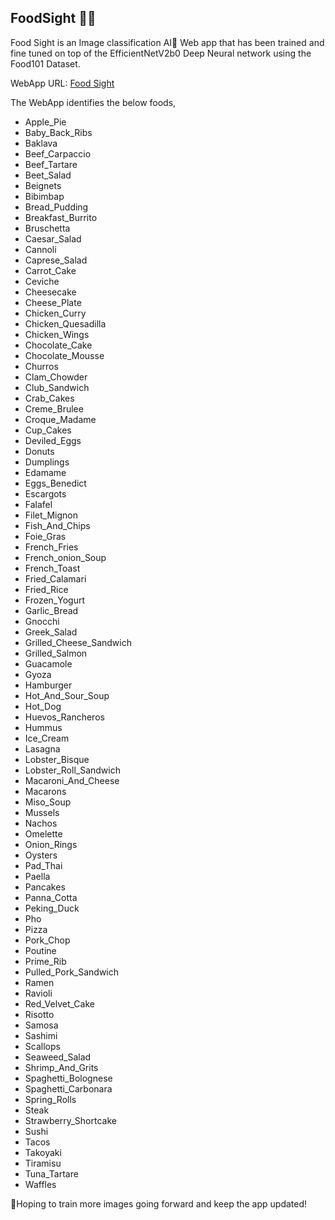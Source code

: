 ## FoodSight 🍕👀

Food Sight is an Image classification AI🤖 Web app that has been trained and fine tuned on top of the EfficientNetV2b0 Deep Neural network using the Food101 Dataset.

WebApp URL: [Food Sight](https://hemachandrand-foodsight-app-f9qo2i.streamlitapp.com/)

The WebApp identifies the below foods,

- Apple_Pie
- Baby_Back_Ribs
- Baklava
- Beef_Carpaccio
- Beef_Tartare
- Beet_Salad
- Beignets
- Bibimbap
- Bread_Pudding
- Breakfast_Burrito
- Bruschetta
- Caesar_Salad
- Cannoli
- Caprese_Salad
- Carrot_Cake
- Ceviche
- Cheesecake
- Cheese_Plate
- Chicken_Curry
- Chicken_Quesadilla
- Chicken_Wings
- Chocolate_Cake
- Chocolate_Mousse
- Churros
- Clam_Chowder
- Club_Sandwich
- Crab_Cakes
- Creme_Brulee
- Croque_Madame
- Cup_Cakes
- Deviled_Eggs
- Donuts
- Dumplings
- Edamame
- Eggs_Benedict
- Escargots
- Falafel
- Filet_Mignon
- Fish_And_Chips
- Foie_Gras
- French_Fries
- French_onion_Soup
- French_Toast
- Fried_Calamari
- Fried_Rice
- Frozen_Yogurt
- Garlic_Bread
- Gnocchi
- Greek_Salad
- Grilled_Cheese_Sandwich
- Grilled_Salmon
- Guacamole
- Gyoza
- Hamburger
- Hot_And_Sour_Soup
- Hot_Dog
- Huevos_Rancheros
- Hummus
- Ice_Cream
- Lasagna
- Lobster_Bisque
- Lobster_Roll_Sandwich
- Macaroni_And_Cheese
- Macarons
- Miso_Soup
- Mussels
- Nachos
- Omelette
- Onion_Rings
- Oysters
- Pad_Thai
- Paella
- Pancakes
- Panna_Cotta
- Peking_Duck
- Pho
- Pizza
- Pork_Chop
- Poutine
- Prime_Rib
- Pulled_Pork_Sandwich
- Ramen
- Ravioli
- Red_Velvet_Cake
- Risotto
- Samosa
- Sashimi
- Scallops
- Seaweed_Salad
- Shrimp_And_Grits
- Spaghetti_Bolognese
- Spaghetti_Carbonara
- Spring_Rolls
- Steak
- Strawberry_Shortcake
- Sushi
- Tacos
- Takoyaki
- Tiramisu
- Tuna_Tartare
- Waffles

🔑Hoping to train more images going forward and keep the app updated!
